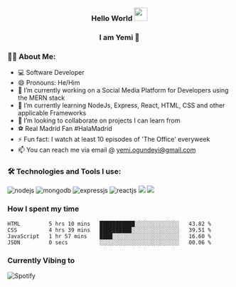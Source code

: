 ### <h3 align="center"> Hello World <img src="https://user-images.githubusercontent.com/42378118/110234147-e3259600-7f4e-11eb-95be-0c4047144dea.gif" width="30"></h2>
<h3 align="center"> I am Yemi 🐻 </h2>

### 🧔‍♂️ About Me:
- 💻 Software Developer
- 😄 Pronouns: He/Him
- 🔭 I’m currently working on a Social Media Platform for Developers using the MERN stack
- 🌱 I’m currently learning NodeJs, Express, React, HTML, CSS and other applicable Frameworks
- 👯 I’m looking to collaborate on projects I can learn from
- ⚽ Real Madrid Fan #HalaMadrid
- ⚡ Fun fact: I watch at least 10 episodes of 'The Office' everyweek
- 📫 You can reach me via email @ yemi.ogundeyi@gmail.com


### :hammer_and_wrench: Technologies and Tools I use:
<p align = "left"/>
<img alt="nodejs" src="https://img.shields.io/badge/Node.js-43853D?style=for-the-badge&logo=node.js&logoColor=white"/>
<img alt="mongodb" src="https://img.shields.io/badge/MongoDB-4EA94B?style=for-the-badge&logo=mongodb&logoColor=white"/>
<img alt ="expressjs" src= "https://img.shields.io/badge/Express.js-404D59?style=for-the-badge"/>
<img alt ="reactjs" src = https://img.shields.io/badge/React-20232A?style=for-the-badge&logo=react&logoColor=61DAFB/>
<img src="https://img.shields.io/badge/HTML-E34F26.svg?logo=HTML5&style=flat&logoColor=white">
<!-- CSS -->
<img src="https://img.shields.io/badge/CSS-1572B6.svg?logo=CSS3&style=flat&logoColor=white">

### How I spent my time
<!--START_SECTION:waka-->

```text
HTML         5 hrs 10 mins   ███████████░░░░░░░░░░░░░░   43.82 %
CSS          4 hrs 39 mins   ██████████░░░░░░░░░░░░░░░   39.51 %
JavaScript   1 hr 57 mins    ████░░░░░░░░░░░░░░░░░░░░░   16.60 %
JSON         0 secs          ░░░░░░░░░░░░░░░░░░░░░░░░░   00.06 %
```

<!--END_SECTION:waka-->
### Currently Vibing to
![Spotify](https://spotify-github-readme.vercel.app/api/spotify)
